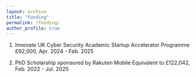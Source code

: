 ```yaml
---
layout: archive
title: "Funding"
permalink: /funding/
author_profile: true
---
```


1. Innovate UK Cyber Security Academic Startup Accelerator Programme £92,000, Apr. 2024 - Feb. 2025

2. PhD Scholarship sponsored by Rakuten Mobile Equivalent to £122,042, Feb. 2022 - Jul. 2025
